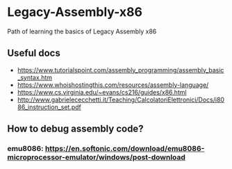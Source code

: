 # Legacy-Assembly-x86
 Path of learning the basics of Legacy Assembly x86

## Useful docs
 - https://www.tutorialspoint.com/assembly_programming/assembly_basic_syntax.htm
 - https://www.whoishostingthis.com/resources/assembly-language/
 - https://www.cs.virginia.edu/~evans/cs216/guides/x86.html
 - http://www.gabrielececchetti.it/Teaching/CalcolatoriElettronici/Docs/i8086_instruction_set.pdf
 
## How to debug assembly code?
 ### emu8086: https://en.softonic.com/download/emu8086-microprocessor-emulator/windows/post-download